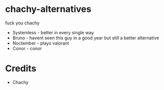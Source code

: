 # chachy-alternatives
fuck you chachy


- Systemless - better in every single way
- Bruno - havent seen this guy in a good year but still a better alternative
- Noctember - plays valorant
- Conor - conor

# Credits
- Chachy
